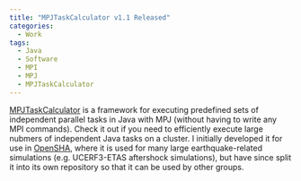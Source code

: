 ```yaml
---
title: "MPJTaskCalculator v1.1 Released"
categories:
  - Work
tags:
  - Java
  - Software
  - MPI
  - MPJ
  - MPJTaskCalculator
---
```


[MPJTaskCalculator](https://github.com/kevinmilner/MPJTaskCalculator) is a framework for executing predefined sets of independent parallel tasks in Java with MPJ (without having to write any MPI commands). Check it out if you need to efficiently execute large nubmers of independent Java tasks on a cluster. I initially developed it for use in [OpenSHA](http://www.opensha.org), where it is used for many large earthquake-related simulations (e.g. UCERF3-ETAS aftershock simulations), but have since split it into its own repository so that it can be used by other groups.
